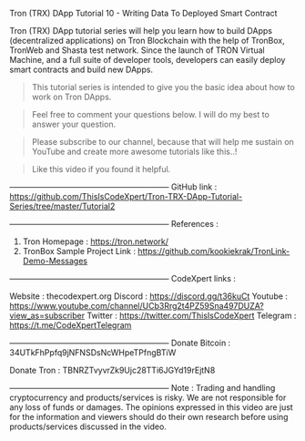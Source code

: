 Tron (TRX) DApp Tutorial 10 - Writing Data To Deployed Smart Contract




Tron (TRX) DApp tutorial series will help you learn how to build DApps (decentralized applications) on Tron Blockchain with the help of TronBox, TronWeb and Shasta test network. Since the launch of TRON Virtual Machine, and a full suite of developer tools, developers can easily deploy smart contracts and build new DApps.

> This tutorial series is intended to give you the basic idea about how to work on Tron DApps.

> Feel free to comment your questions below. I will do my best to answer your question.

> Please subscribe to our channel, because that will help me sustain on YouTube and create more awesome tutorials like this..!

> Like this video if you found it helpful.

————————————————————
GitHub link : https://github.com/ThisIsCodeXpert/Tron-TRX-DApp-Tutorial-Series/tree/master/Tutorial2

————————————————————
References :

1. Tron Homepage : https://tron.network/
2. TronBox Sample Project Link : https://github.com/kookiekrak/TronLink-Demo-Messages

————————————————————
CodeXpert links :

Website : thecodexpert.org
Discord : https://discord.gg/t36kuCt
Youtube : https://www.youtube.com/channel/UCb3Rrg2t4PZ59Sna497DUZA?view_as=subscriber
Twitter : https://twitter.com/ThisIsCodeXpert
Telegram : https://t.me/CodeXpertTelegram

————————————————————
Donate Bitcoin : 34UTkFhPpfq9jNFNSDsNcWHpeTPfngBTiW

Donate Tron : TBNRZTvyvrZk9Ujc28TTi6JGYd19rEjtN8

————————————————————
 Note : Trading and handling cryptocurrency and products/services is risky. We are not responsible for any loss of funds or damages. The opinions expressed in this video are just for the information and viewers should do their own research before using products/services discussed in the video.




